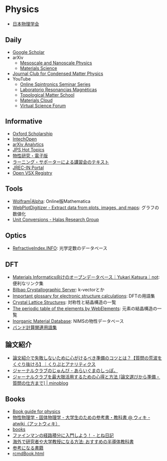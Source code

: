 # Physics
- [日本物理学会](https://sso.jps.or.jp/openam/UI/Login)

## Daily
- [Google Scholar](https://scholar.google.com/scholar?sciupd=1&authuser=1)
- arXiv
    - [Mesoscale and Nanoscale Physics](https://arxiv.org/list/cond-mat.mes-hall/new)
    - [Materials Science](https://arxiv.org/list/cond-mat.mtrl-sci/new)
- [Journal Club for Condensed Matter Physics](https://www.condmatjclub.org/)
- YouTube
    - [Online Spintronics Seminar Series](https://www.youtube.com/channel/UChs8ImllSSRfc_VEUi7m2Pw/videos)
    - [Laboratorio Resonancias Magnéticas](https://www.youtube.com/channel/UCzHLX1covGwhDqIdOZx9FoA/videos)
    - [Topological Matter School](https://www.youtube.com/channel/UCXlN-CTCH5j4Kiec6YlSf9w/videos)
    - [Materials Cloud](https://www.youtube.com/c/MaterialsCloud/videos)
    - [Virtual Science Forum](https://www.youtube.com/c/VirtualScienceForum/videos)

## Informative
- [Oxford Scholarship](https://oxford.universitypressscholarship.com/)
- [IntechOpen](https://www.intechopen.com/)
- [arXiv Analytics](http://arxitics.com/)
- [JPS Hot Topics](https://jpsht.jps.jp/)
- [物性研究・電子版](http://mercury.yukawa.kyoto-u.ac.jp/~bussei.kenkyu/archives/section/02000)
- [ラーニング・サポーターによる講習会のテキスト](https://www.library.osaka-u.ac.jp/ta_lectures/)
- [JREC\-IN Portal](https://jrecin.jst.go.jp/)
- [Open VSX Registry](https://open-vsx.org/)

## Tools
- [Wolfram\|Alpha](https://www.wolframalpha.com/): Online版Mathematica
- [WebPlotDigitizer \- Extract data from plots, images, and maps](https://automeris.io/WebPlotDigitizer/): グラフの数値化
- [Unit Conversions - Halas Research Group](http://halas.rice.edu/conversions)

## Optics
- [RefractiveIndex.INFO](https://refractiveindex.info/): 光学定数のデータベース

## DFT
- [Materials Informatics向けのオープンデータベース｜Yukari Katsura｜not](https://note.com/yukarikatsura/n/nd11ed7fdca84): 便利なリンク集
- [Bilbao Crystallographic Server](https://www.cryst.ehu.es/): k-vectorとか
- [Important glossary for electronic structure calculations](http://www.bandstructure.jp/INTRO/yogo.html): DFTの用語集
- [Crystal Lattice Structures](https://www.atomic-scale-physics.de/lattice/index.html): 対称性と結晶構造の一覧
- [The periodic table of the elements by WebElements](https://www.webelements.com/): 元素の結晶構造の一覧
- [Inorganic Material Database](https://crystdb.nims.go.jp/crystdb/search-materials): NIMSの物性データベース
- [バンド計算関連用語集](http://www.bandstructure.jp/INTRO/yogo.html)

## 論文紹介
- [論文紹介で失敗しないために心がけるべき準備のコツとは？【質問の荒波をくぐり抜けろ】｜くりぷとアナリティクス](https://www.cryptocurrency-bioresearch.com/journalclub-knowhow)
- [ジャーナルクラブのじゅんび \- あらいぐまのしっぽ。](https://blog.goo.ne.jp/for-your-impression/e/4b0ed5f78042c74e3f30c65c073e0d02)
- [ジャーナルクラブを最大限活用するための心得と方法 \[論文選びから準備・質問の仕方まで\] \| minoblog](https://ocoshite.me/how-to-introduce-research-papers)

## Books
- [Book guide for physics](http://maya.phys.kyushu-u.ac.jp/~knomura/research/guide-phys/bookguide-phys.shtml.ja)
- [物性物理学・固体物理学 \- 大学生のための参考書・教科書 @ ウィキ \- atwiki（アットウィキ）](https://w.atwiki.jp/physicswiki/sp/pages/23.html)
- [books](https://as2.c.u-tokyo.ac.jp/~shmz/books.html)
- [ファインマンの経路積分に入門しよう！ \- とね日記](https://blog.goo.ne.jp/ktonegaw/e/0f47de5854daf4eb38339a73791544a8)
- [海外で研究者や大学教授になる方法: おすすめの半導体教科書](https://life-of-regret.blogspot.com/2016/02/blog-post.html)
- [参考になる書籍](https://natsuhaze.jp/rf/books.htm)
- [rcmdBook\.html](https://yoshinobu.issp.u-tokyo.ac.jp/rcmdbook.html)
